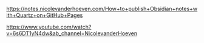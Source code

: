 https://notes.nicolevanderhoeven.com/How+to+publish+Obsidian+notes+with+Quartz+on+GitHub+Pages

https://www.youtube.com/watch?v=6s6DT1yN4dw&ab_channel=NicolevanderHoeven

